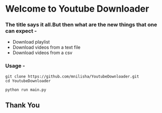 # Welcome to Youtube Downloader

### The title says it all.But then what are the new things that one can expect - 
- Download playlist
- Download videos from a text file
- Download videos from a csv

### Usage -

```
git clone https://github.com/mnilisha/YoutubeDownloader.git
cd YoutubeDownloader
```

```
python run main.py

```

## Thank You
